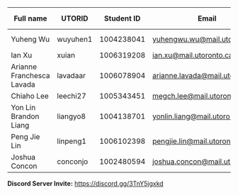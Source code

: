 
| Full name | UTORID |Student ID | Email | Best Way to Contact | Discord Username
|--|--|--| -- | -- | -- |
| Yuheng Wu | wuyuhen1 | 1004238041 | yuhengwu.wu@mail.utoronto.ca | Email or Discord, +8615766285225 | Yuheng(Johnny)#0669 |
|Ian Xu | xuian | 1006319208 | ian.xu@mail.utoronto.ca | Email or Discord | Ian Xu#7727
Arianne Franchesca Lavada | lavadaar | 1006078904 | arianne.lavada@mail.utoronto.ca | Email or Discord | AriRen#3892
Chiaho Lee | leechi27 | 1005343451 | megch.lee@mail.utoronto.ca | Email or Discord | Chiaho Lee#2022
Yon Lin Brandon Liang | liangyo8 | 1004138701 | yonlin.liang@mail.utoronto.ca | Email or Discord | Orion#5400
Peng Jie Lin |linpeng1 |1006102398 |pengjie.lin@mail.utoronto.ca | Email or Discord | ITS BOB#7780
Joshua Concon | conconjo | 1002480594 | joshua.concon@mail.utoronto.ca | Email or Discord | genericKpopPFP#8667

**Discord Server Invite:**  https://discord.gg/3TnY5jgxkd
